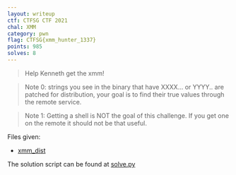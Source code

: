 ```yaml
---
layout: writeup
ctf: CTFSG CTF 2021
chal: XMM
category: pwn
flag: CTFSG{xmm_hunter_1337}
points: 985
solves: 8
---
```


> Help Kenneth get the xmm!

> Note 0: strings you see in the binary that have XXXX... or YYYY.. are patched for distribution, your goal is to find their true values through the remote service.

> Note 1: Getting a shell is NOT the goal of this challenge. If you get one on the remote it should not be that useful.

Files given:
 - [xmm_dist](xmm_dist)


The solution script can be found at [solve.py](solve.py)
